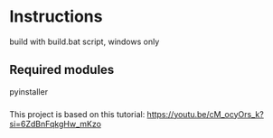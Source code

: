# Instructions
  build with build.bat script, windows only
## Required modules
  pyinstaller

###
  This project is based on this tutorial:
    <https://youtu.be/cM_ocyOrs_k?si=6ZdBnFqkgHw_mKzo>